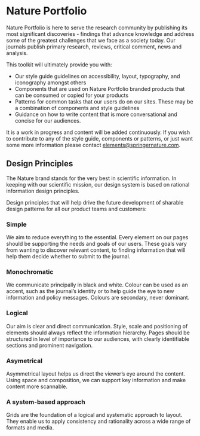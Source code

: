# Nature Portfolio

Nature Portfolio is here to serve the research community by publishing its most significant discoveries - findings that advance knowledge and address some of the greatest challenges that we face as a society today. Our journals publish primary research, reviews, critical comment, news and analysis.

This toolkit will ultimately provide you with:

- Our style guide guidelines on accessibility, layout, typography, and iconography amongst others
- Components that are used on Nature Portfolio branded products that can be consumed or copied for your products
- Patterns for common tasks that our users do on our sites. These may be a combination of components and style guidelines
- Guidance on how to write content that is more conversational and concise for our audiences.


It is a work in progress and content will be added continuously. If you wish to contribute to any of the style guide, components or patterns, or just want some more information please contact elements@springernature.com.

## Design Principles

The Nature brand stands for the very best in scientific information.
In keeping with our scientific mission, our design system is based on rational information design principles.

Design principles that will help drive the future development of sharable design patterns for all our product teams and customers:

### Simple
We aim to reduce everything to the essential. Every element on our pages should be supporting the needs and goals of our users. These goals vary from wanting to discover relevant content, to finding information that will help them decide whether to submit to the journal.

### Monochromatic
We communicate principally in black and white. Colour can be used as an accent, such as the journal’s identity or to help guide the eye to new information and policy messages. Colours are secondary, never dominant.


### Logical
Our aim is clear and direct communication. Style, scale and positioning of elements should always reflect the information hierarchy. Pages should be structured in level of importance to our audiences, with clearly identifiable sections and prominent navigation.

### Asymetrical
Asymmetrical layout helps us direct the viewer’s eye around the content. Using space and composition, we can support key information and make content more scannable.

### A system-based approach
Grids are the foundation of a logical and systematic approach to layout. They enable us to apply consistency and rationality across a wide range of formats and media.


